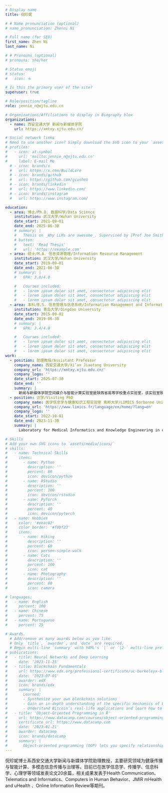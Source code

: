 ```yaml
---
# Display name
title: 倪珍妮

# # Name pronunciation (optional)
# name_pronunciation: Zhenni Ni

# Full name (for SEO)
first_name: Zhen Ni
last_name: Ni

# # Pronouns (optional)
# pronouns: she/her

# Status emoji
# status:
#   icon: ☕️

# Is this the primary user of the site?
superuser: true

# Role/position/tagline
role: jennie_n@xjtu.edu.cn

# Organizations/Affiliations to display in Biography blox
organizations:
  - name: 西安交通大学 新闻与新媒体学院
    url: https://xmtxy.xjtu.edu.cn/

# Social network links
# Need to use another icon? Simply download the SVG icon to your `assets/media/icons/` folder.
# profiles:
#   - icon: at-symbol
#     url: 'mailto:jennie_n@xjtu.edu.cn'
#     label: E-mail Me
  # - icon: brands/x
  #   url: https://x.com/BuildLore
  # - icon: brands/github
  #   url: https://github.com/gcushen
  # - icon: brands/linkedin
  #   url: https://www.linkedin.com/
  # - icon: brands/instagram
  #   url: https://www.instagram.com/

education:
  - area: 博士/Ph.D. 数据科学/Data Science
    institution: 武汉大学/Wuhan University
    date_start: 2021-09-01
    date_end: 2025-06-30
    # summary: |
    #   Thesis on _Why LLMs are awesome_. Supervised by [Prof Joe Smith](https://example.com). Presented papers at 5 IEEE conferences with the contributions being published in 2 Springer journals.
    # button:
    #   text: 'Read Thesis'
    #   url: 'https://example.com'
  - area: 硕士/M.A. 信息资源管理/Information Resource Management
    institution: 武汉大学/Wuhan University
    date_start: 2019-09-01
    date_end: 2021-06-30
    # summary: |
    #   GPA: 3.8/4.0

    #   Courses included:
    #   - lorem ipsum dolor sit amet, consectetur adipiscing elit
    #   - lorem ipsum dolor sit amet, consectetur adipiscing elit
    #   - lorem ipsum dolor sit amet, consectetur adipiscing elit
  - area: 本科/B.S. 信息管理与信息系统/Information Management and Information System
    institution: 青岛大学/Qingdao University
    date_start: 2015-09-01
    date_end: 2019-06-30
    # summary: |
    #   GPA: 3.4/4.0

    #   Courses included:
    #   - lorem ipsum dolor sit amet, consectetur adipiscing elit
    #   - lorem ipsum dolor sit amet, consectetur adipiscing elit
    #   - lorem ipsum dolor sit amet, consectetur adipiscing elit
work:
  - position: 助理教授/Assistant Professor
    company_name: 西安交通大学/Xi’an Jiaotong University
    company_url: 'https://xmtxy.xjtu.edu.cn/'
    company_logo: ''
    date_start: 2025-07-30
    date_end: ''
    summary: |
      新闻与新媒体学院空间媒介与智能计算实验室是陕西省高等学校重点实验室，该实验室致力于研究和构建以文化体验-信息传播-知识服务为核心，以智能计算等人工智能技术应用为方法，以空间为媒介载体的全新融合传播理论及技术实现体系。个人研究目前聚焦于沉浸式产业评价、空间媒介与人机交互等领域。
  - position: 访学/Visiting PhD
    company_name: 医学信息学与健康知识工程实验室 索邦大学/LIMICS Sorbonne Université
    company_url: 'https://www.limics.fr/language/en/home/?lang=en'
    company_logo: ''
    date_start: 2022-10-01
    date_end: 2023-11-30
    summary: |
      Laboratory for Medical Informatics and Knowledge Engineering in e-Health (LIMICS), a public research lab in computer science for health, is an interdisciplinary research unit, specialized in computer science and medical informatics, funded by Inserm (French National Institute for Health and Medical Research), Sorbonne University and Université Sorbonne Paris-Nord. 

# Skills
# Add your own SVG icons to `assets/media/icons/`
# skills:
#   - name: Technical Skills
#     items:
#       - name: Python
#         description: ''
#         percent: 80
#         icon: devicon/python
#       - name: RStudio
#         description: ''
#         percent: 100
#         icon: devicon/rstudio
#       - name: PyTorch
#         description: ''
#         percent: 40
#         icon: devicon/pytorch
#   - name: Hobbies
#     color: '#eeac02'
#     color_border: '#f0bf23'
#     items:
#       - name: Hiking
#         description: ''
#         percent: 60
#         icon: person-simple-walk
#       - name: Cats
#         description: ''
#         percent: 100
#         icon: cat
#       - name: Photography
#         description: ''
#         percent: 80
#         icon: camera

# languages:
#   - name: English
#     percent: 100
#   - name: Chinese
#     percent: 75
#   - name: Portuguese
#     percent: 25

# Awards.
  # Add/remove as many awards below as you like.
  # Only `title`, `awarder`, and `date` are required.
  # Begin multi-line `summary` with YAML's `|` or `|2-` multi-line prefix and indent 2 spaces below.
# publications:
#   - title: Neural Networks and Deep Learning
#     date: '2023-11-25'
#   - title: Blockchain Fundamentals
#     url: https://www.edx.org/professional-certificate/uc-berkeleyx-blockchain-fundamentals
#     date: '2023-07-01'
#     awarder: edX
#     icon: brands/edx
#     summary: |
#       Learned:
#       - Synthesize your own blockchain solutions
#       - Gain an in-depth understanding of the specific mechanics of Bitcoin
#       - Understand Bitcoin’s real-life applications and learn how to attack and destroy Bitcoin, Ethereum, smart contracts and Dapps, and alternatives to Bitcoin’s Proof-of-Work consensus algorithm
#   - title: 'Object-Oriented Programming in R'
#     url: https://www.datacamp.com/courses/object-oriented-programming-with-s3-and-r6-in-r
#     certificate_url: https://www.datacamp.com
#     date: '2023-01-21'
#     awarder: datacamp
#     icon: brands/datacamp
#     summary: |
#       Object-oriented programming (OOP) lets you specify relationships between functions and the objects that they can act on, helping you manage complexity in your code. This is an intermediate level course, providing an introduction to OOP, using the S3 and R6 systems. S3 is a great day-to-day R programming tool that simplifies some of the functions that you write. R6 is especially useful for industry-specific analyses, working with web APIs, and building GUIs.
---
```


倪珍妮博士系西安交通大学新闻与新媒体学院助理教授，主要研究领域为健康传播与智能计算、多模态信息传播与治理等。目前已在医学信息学、传播学、信息科学、心理学等领域发表论文20余篇，相关成果发表于Health Communication、Telematics and Informatics、Computers in Human Behavior、JMIR mHealth and uHealth 、Online Information Review等期刊。